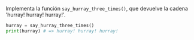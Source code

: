 
Implementa la función `say_hurray_three_times()`, que devuelve la cadena 'hurray! hurray! hurray!'.

```python
hurray = say_hurray_three_times()
print(hurray) # => hurray! hurray! hurray!
```
